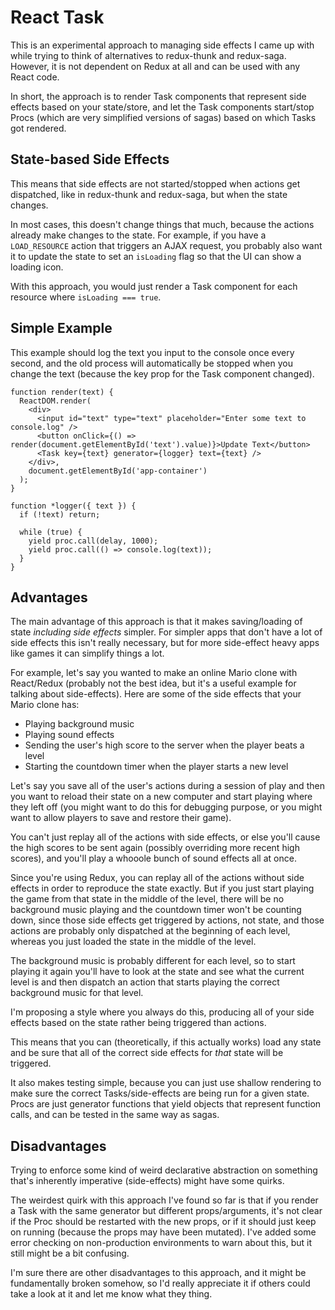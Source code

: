 # React Task

This is an experimental approach to managing side effects I came up with while
trying to think of alternatives to redux-thunk and redux-saga. However, it is
not dependent on Redux at all and can be used with any React code.

In short, the approach is to render Task components that represent side
effects based on your state/store, and let the Task components
start/stop Procs (which are very simplified versions of sagas) based on
which Tasks got rendered.

## State-based Side Effects

This means that side effects are not started/stopped when actions get
dispatched, like in redux-thunk and redux-saga, but when the state changes.

In most cases, this doesn't change things that much, because the actions
already make changes to the state. For example, if you have a `LOAD_RESOURCE`
action that triggers an AJAX request, you probably also want it to update the
state to set an `isLoading` flag so that the UI can show a loading icon.

With this approach, you would just render a Task component for each resource
where `isLoading === true`.

## Simple Example

This example should log the text you input to the console once every
second, and the old process will automatically be stopped when you
change the text (because the key prop for the Task component changed).

```
function render(text) {
  ReactDOM.render(
    <div>
      <input id="text" type="text" placeholder="Enter some text to console.log" />
      <button onClick={() => render(document.getElementById('text').value)}>Update Text</button>
      <Task key={text} generator={logger} text={text} />
    </div>,
    document.getElementById('app-container')
  );
}

function *logger({ text }) {
  if (!text) return;

  while (true) {
    yield proc.call(delay, 1000);
    yield proc.call(() => console.log(text));
  }
}
```

## Advantages

The main advantage of this approach is that it makes saving/loading of
state *including side effects* simpler. For simpler apps that don't have a lot
of side effects this isn't really necessary, but for more side-effect
heavy apps like games it can simplify things a lot.

For example, let's say you wanted to make an online Mario clone with
React/Redux (probably not the best idea, but it's a useful example for
talking about side-effects). Here are some of the side effects that your
Mario clone has:

* Playing background music
* Playing sound effects
* Sending the user's high score to the server when the player beats a
  level
* Starting the countdown timer when the player starts a new level

Let's say you save all of the user's actions during a session of play
and then you want to reload their state on a new computer and start
playing where they left off (you might want to do this for debugging
purpose, or you might want to allow players to save and restore their
game).

You can't just replay all of the actions with side effects, or else
you'll cause the high scores to be sent again (possibly overriding more
recent high scores), and you'll play a whooole bunch of sound effects
all at once.

Since you're using Redux, you can replay all of the actions without side
effects in order to reproduce the state exactly. But if you just start
playing the game from that state in the middle of the level, there will
be no background music playing and the countdown timer won't be counting
down, since those side effects get triggered by actions, not state, and
those actions are probably only dispatched at the beginning of each
level, whereas you just loaded the state in the middle of the level.

The background music is probably different for each level, so to start
playing it again you'll have to look at the state and see what the
current level is and then dispatch an action that starts playing the
correct background music for that level.

I'm proposing a style where you always do this, producing all of your
side effects based on the state rather being triggered than actions.

This means that you can (theoretically, if this actually works) load any
state and be sure that all of the correct side effects for *that* state
will be triggered.

It also makes testing simple, because you can just use shallow rendering
to make sure the correct Tasks/side-effects are being run for a given
state. Procs are just generator functions that yield objects that
represent function calls, and can be tested in the same way as sagas.

## Disadvantages

Trying to enforce some kind of weird declarative abstraction on
something that's inherently imperative (side-effects) might have some
quirks.

The weirdest quirk with this approach I've found so far is that if you
render a Task with the same generator but different props/arguments,
it's not clear if the Proc should be restarted with the new props, or if
it should just keep on running (because the props may have been
mutated). I've added some error checking on non-production environments
to warn about this, but it still might be a bit confusing.

I'm sure there are other disadvantages to this approach, and it might be
fundamentally broken somehow, so I'd really appreciate it if others
could take a look at it and let me know what they thing.
